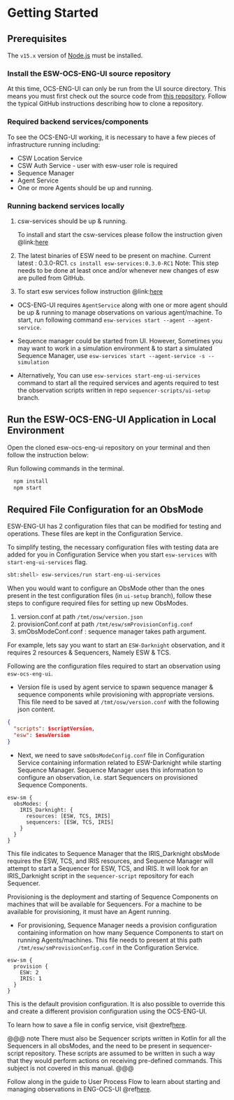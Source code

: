 # Getting Started

## Prerequisites

The `v15.x` version of [Node.js](https://nodejs.org/en/download/package-manager/) must be installed.

### Install the ESW-OCS-ENG-UI source repository

At this time, OCS-ENG-UI can only be run from the UI source directory. This means you must first check out
the source code from [this repository](https://github.com/tmtsoftware/esw-ocs-eng-ui).  Follow the typical GitHub instructions
describing how to clone a repository.

### Required backend services/components

To see the OCS-ENG-UI working, it is necessary to have a few pieces of infrastructure running including:

* CSW Location Service
* CSW Auth Service - user with esw-user role is required
* Sequence Manager
* Agent Service
* One or more Agents should be up and running.

### Running backend services locally

1. csw-services should be up & running.

    To install and start the csw-services please follow the instruction given
   @link:[here](https://tmtsoftware.github.io/csw/4.0.0-RC1/apps/cswservices.html)

2. The latest binaries of ESW need to be present on machine. Current latest : 0.3.0-RC1.
  `cs install esw-services:0.3.0-RC1`
  Note: This step needs to be done at least once and/or whenever new changes of esw are pulled from GitHub.

3. To start esw services follow instruction @link:[here](https://github.com/tmtsoftware/esw/tree/master/esw-services#running-the-esw-services-using-coursier)

* OCS-ENG-UI requires `AgentService` along with one or more agent should be up & running to manage observations on various agent/machine. To start, run following command `esw-services start --agent --agent-service`.

* Sequence manager could be started from UI. However, Sometimes you may want to work in a simulation environment & to start a simulated Sequence Manager, use
    `esw-services start --agent-service -s --simulation`
* Alternatively, You can use `esw-services start-eng-ui-services` command to start all the required services and agents required to test the observation scripts written in repo `sequencer-scripts/ui-setup` branch.

## Run the ESW-OCS-ENG-UI Application in Local Environment

Open the cloned esw-ocs-eng-ui repository on your terminal and then follow the instruction below:

Run following commands in the terminal.

```bash
  npm install
  npm start
```

## Required File Configuration for an ObsMode

ESW-ENG-UI has 2 configuration files that can be modified for testing and operations. These files are kept in the Configuration Service.

To simplify testing, the necessary configuration files with testing data are added for you in Configuration Service when you start `esw-services` with `start-eng-ui-services` flag.

```bash
sbt:shell> esw-services/run start-eng-ui-services
```

When you would want to configure an ObsMode other than the ones present in the test configuration files (in `ui-setup` branch), follow these steps to configure required files for setting up new ObsModes.

1. version.conf at path `/tmt/osw/version.json`
2. provisionConf.conf at path `/tmt/esw/smProvisionConfig.conf`
3. smObsModeConf.conf : sequence manager takes path argument.

For example, lets say you want to start an `ESW-Darknight` observation, and it requires 2 resources & Sequencers, Namely ESW & TCS.

Following are the configuration files required to start an observation using `esw-ocs-eng-ui`.

* Version file is used by agent service to spawn sequence manager & sequence components while provisioning with appropriate versions.
This file need to be saved at `/tmt/osw/version.conf` with the following json content.

```json
{
  "scripts": $scriptVersion,
  "esw": $eswVersion
}
```

* Next, we need to save `smObsModeConfig.conf` file in Configuration Service containing information related to ESW-Darknight while starting Sequence Manager.
Sequence Manager uses this information to configure an observation, i.e. start Sequencers on provisioned Sequence Components.

```hocon
esw-sm {
  obsModes: {
    IRIS_Darknight: {
      resources: [ESW, TCS, IRIS]
      sequencers: [ESW, TCS, IRIS]
    }
  }
}
```

This file indicates to Sequence Manager that the IRIS_Darknight obsMode requires the ESW, TCS, and IRIS resources, and Sequence Manager
will attempt to start a Sequencer for ESW, TCS, and IRIS. It will look for an IRIS_Darknight script in the `sequencer-script` repository for each Sequencer.

Provisioning is the deployment and starting of Sequence Components on machines that will be available for Sequencers.
For a machine to be available for provisioning, it must have an Agent running.

* For provisioning, Sequence Manager needs a provision configuration containing information on how many Sequence Components to start on running Agents/machines.
This file needs to present at this path `/tmt/esw/smProvisionConfig.conf` in the Configuration Service.

```hocon
esw-sm {
  provision {
    ESW: 2
    IRIS: 1
  }
}
```

This is the default provision configuration. It is also possible to override this and create a different provision configuration using the OCS-ENG-UI.

To learn how to save a file in config service, visit @extref[here](csw:services/config.html#create).

@@@ note
There must also be Sequencer scripts written in Kotlin for all the Sequencers in all obsModes, and the need to be present in sequencer-script repository.
These scripts are assumed to be written in such a way that they would perform actions on receiving pre-defined commands. This subject is not covered in
this manual.
@@@

Follow along in the guide to User Process Flow to learn about starting and managing observations in ENG-OCS-UI @ref[here](UI_processflow.md).

